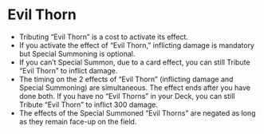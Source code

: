 # Evil Thorn

*   Tributing “Evil Thorn” is a cost to activate its effect.
*   If you activate the effect of “Evil Thorn,” inflicting damage is mandatory but Special Summoning is optional.
*   If you can’t Special Summon, due to a card effect, you can still Tribute “Evil Thorn” to inflict damage.
*   The timing on the 2 effects of “Evil Thorn” (inflicting damage and Special Summoning) are simultaneous. The effect ends after you have done both. If you have no “Evil Thorns” in your Deck, you can still Tribute “Evil Thorn” to inflict 300 damage.
*   The effects of the Special Summoned “Evil Thorns” are negated as long as they remain face-up on the field.
